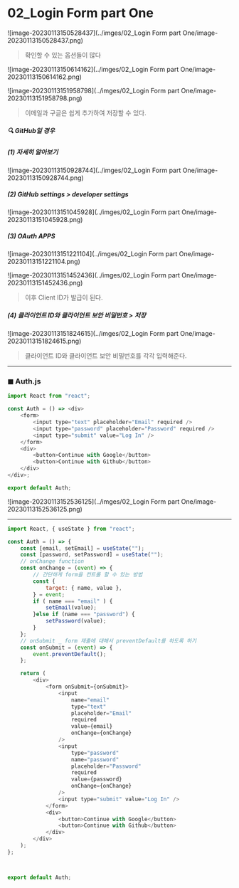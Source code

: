 # 02_Login Form part One

![image-20230113150528437](../imges/02_Login Form part One/image-20230113150528437.png)

> 확인할 수 있는 옵션들이 많다

![image-20230113150614162](../imges/02_Login Form part One/image-20230113150614162.png)

![image-20230113151958798](../imges/02_Login Form part One/image-20230113151958798.png)

> 이메일과 구글은 쉽게 추가하여 저장할 수 있다. 



##### 🔍 GitHub일 경우 

##### (1) 자세히 알아보기 

![image-20230113150928744](../imges/02_Login Form part One/image-20230113150928744.png)

##### (2) GitHub settings > developer settings 

![image-20230113151045928](../imges/02_Login Form part One/image-20230113151045928.png)



##### (3) OAuth APPS

![image-20230113151221104](../imges/02_Login Form part One/image-20230113151221104.png)

![image-20230113151452436](../imges/02_Login Form part One/image-20230113151452436.png)

> 이후 Client ID가 발급이 된다. 



##### (4) 클라이언트 ID와 클라이언트 보안 비밀번호 > 저장

![image-20230113151824615](../imges/02_Login Form part One/image-20230113151824615.png)

> 클라이언트 ID와 클라이언트 보안 비밀번호를 각각 입력해준다. 



---



### ◼ Auth.js

```js
import React from "react";

const Auth = () => <div>
    <form>
        <input type="text" placeholder="Email" required />
        <input type="password" placeholder="Password" required />
        <input type="submit" value="Log In" />
    </form>
    <div>
        <button>Continue with Google</button>
        <button>Continue with Github</button>
    </div>
</div>;

export default Auth;
```

![image-20230113152536125](../imges/02_Login Form part One/image-20230113152536125.png)



---



```js
import React, { useState } from "react";

const Auth = () => {
    const [email, setEmail] = useState("");
    const [password, setPassword] = useState("");
    // onChange function 
    const onChange = (event) => {
        // 간단하게 form을 컨트롤 할 수 있는 방법 
        const {
            target: { name, value },
        } = event;
        if ( name === "email" ) {
            setEmail(value);
        }else if (name === "password") {
            setPassword(value);
        }
    };
    // onSubmit _ form 제출에 대해서 preventDefault를 하도록 하기
    const onSubmit = (event) => {
        event.preventDefault();
    };

    return (
        <div>
            <form onSubmit={onSubmit}>
                <input 
                    name="email" 
                    type="text" 
                    placeholder="Email" 
                    required 
                    value={email}
                    onChange={onChange}
                />
                <input 
                    type="password" 
                    name="password" 
                    placeholder="Password" 
                    required 
                    value={password}
                    onChange={onChange}
                />
                <input type="submit" value="Log In" />
            </form>
            <div>
                <button>Continue with Google</button>
                <button>Continue with Github</button>
            </div>
        </div>
    );
};



export default Auth;
```


